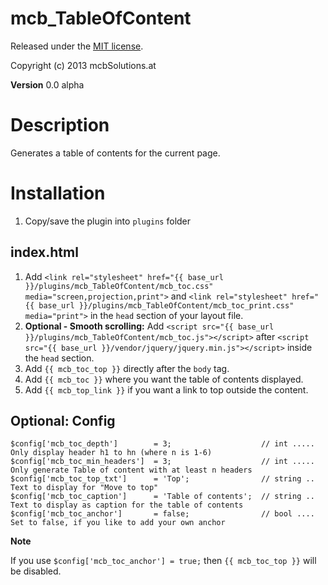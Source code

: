 mcb_TableOfContent
=============================================================================

Released under the [MIT license](http://opensource.org/licenses/MIT).

Copyright (c) 2013 mcbSolutions.at

**Version** 0.0 alpha

Description
=============================================================================
Generates a table of contents for the current page.

Installation
=============================================================================
1. Copy/save the plugin into `plugins` folder

index.html
-----------------------------------------------------------------------------
1. Add `<link rel="stylesheet" href="{{ base_url }}/plugins/mcb_TableOfContent/mcb_toc.css" media="screen,projection,print">` and `<link rel="stylesheet" href="{{ base_url }}/plugins/mcb_TableOfContent/mcb_toc_print.css" media="print">` in the `head` section of your layout file.
2. **Optional - Smooth scrolling:** Add `<script src="{{ base_url }}/plugins/mcb_TableOfContent/mcb_toc.js"></script>` after `<script src="{{ base_url }}/vendor/jquery/jquery.min.js"></script>` inside the `head` section.
2. Add `{{ mcb_toc_top }}` directly after the `body` tag.
3. Add `{{ mcb_toc }}` where you want the table of contents displayed.
4. Add `{{ mcb_top_link }}` if you want a link to top outside the content.
    
Optional: Config
-----------------------------------------------------------------------------

	$config['mcb_toc_depth']		= 3;					// int ..... Only display header h1 to hn (where n is 1-6)
	$config['mcb_toc_min_headers']	= 3;					// int ..... Only generate Table of content with at least n headers
	$config['mcb_toc_top_txt']		= 'Top';				// string .. Text to display for "Move to top"
	$config['mcb_toc_caption']		= 'Table of contents';	// string .. Text to display as caption for the table of contents
	$config['mcb_toc_anchor']       = false;				// bool .... Set to false, if you like to add your own anchor
	
**Note**

If you use `$config['mcb_toc_anchor'] = true;` then `{{ mcb_toc_top }}` will be disabled.